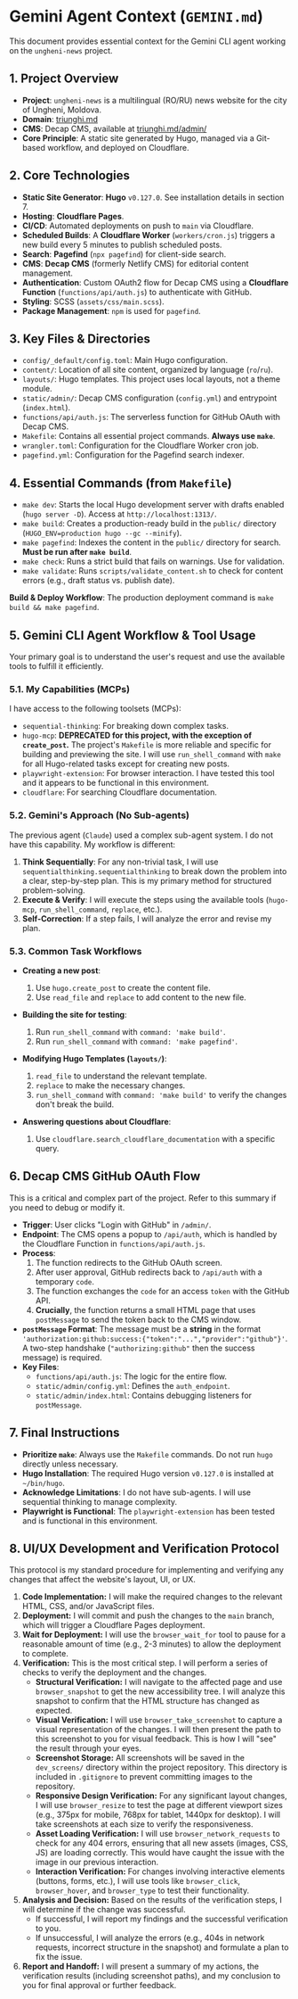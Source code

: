 # Gemini Agent Context (`GEMINI.md`)

This document provides essential context for the Gemini CLI agent working on the `ungheni-news` project.

## 1. Project Overview

- **Project**: `ungheni-news` is a multilingual (RO/RU) news website for the city of Ungheni, Moldova.
- **Domain**: [triunghi.md](https://triunghi.md/)
- **CMS**: Decap CMS, available at [triunghi.md/admin/](https://triunghi.md/admin/)
- **Core Principle**: A static site generated by Hugo, managed via a Git-based workflow, and deployed on Cloudflare.

## 2. Core Technologies

- **Static Site Generator**: **Hugo** `v0.127.0`. See installation details in section 7.
- **Hosting**: **Cloudflare Pages**.
- **CI/CD**: Automated deployments on push to `main` via Cloudflare.
- **Scheduled Builds**: A **Cloudflare Worker** (`workers/cron.js`) triggers a new build every 5 minutes to publish scheduled posts.
- **Search**: **Pagefind** (`npx pagefind`) for client-side search.
- **CMS**: **Decap CMS** (formerly Netlify CMS) for editorial content management.
- **Authentication**: Custom OAuth2 flow for Decap CMS using a **Cloudflare Function** (`functions/api/auth.js`) to authenticate with GitHub.
- **Styling**: SCSS (`assets/css/main.scss`).
- **Package Management**: `npm` is used for `pagefind`.

## 3. Key Files & Directories

- `config/_default/config.toml`: Main Hugo configuration.
- `content/`: Location of all site content, organized by language (`ro`/`ru`).
- `layouts/`: Hugo templates. This project uses local layouts, not a theme module.
- `static/admin/`: Decap CMS configuration (`config.yml`) and entrypoint (`index.html`).
- `functions/api/auth.js`: The serverless function for GitHub OAuth with Decap CMS.
- `Makefile`: Contains all essential project commands. **Always use `make`**.
- `wrangler.toml`: Configuration for the Cloudflare Worker cron job.
- `pagefind.yml`: Configuration for the Pagefind search indexer.

## 4. Essential Commands (from `Makefile`)

- `make dev`: Starts the local Hugo development server with drafts enabled (`hugo server -D`). Access at `http://localhost:1313/`.
- `make build`: Creates a production-ready build in the `public/` directory (`HUGO_ENV=production hugo --gc --minify`).
- `make pagefind`: Indexes the content in the `public/` directory for search. **Must be run after `make build`**.
- `make check`: Runs a strict build that fails on warnings. Use for validation.
- `make validate`: Runs `scripts/validate_content.sh` to check for content errors (e.g., draft status vs. publish date).

**Build & Deploy Workflow**: The production deployment command is `make build && make pagefind`.

## 5. Gemini CLI Agent Workflow & Tool Usage

Your primary goal is to understand the user's request and use the available tools to fulfill it efficiently.

### 5.1. My Capabilities (MCPs)

I have access to the following toolsets (MCPs):
- `sequential-thinking`: For breaking down complex tasks.
- `hugo-mcp`: **DEPRECATED for this project, with the exception of `create_post`.** The project's `Makefile` is more reliable and specific for building and previewing the site. I will use `run_shell_command` with `make` for all Hugo-related tasks except for creating new posts.
- `playwright-extension`: For browser interaction. I have tested this tool and it appears to be functional in this environment.
- `cloudflare`: For searching Cloudflare documentation.

### 5.2. Gemini's Approach (No Sub-agents)

The previous agent (`Claude`) used a complex sub-agent system. I do not have this capability. My workflow is different:

1.  **Think Sequentially**: For any non-trivial task, I will use `sequentialthinking.sequentialthinking` to break down the problem into a clear, step-by-step plan. This is my primary method for structured problem-solving.
2.  **Execute & Verify**: I will execute the steps using the available tools (`hugo-mcp`, `run_shell_command`, `replace`, etc.).
3.  **Self-Correction**: If a step fails, I will analyze the error and revise my plan.

### 5.3. Common Task Workflows

- **Creating a new post**:
    1.  Use `hugo.create_post` to create the content file.
    2.  Use `read_file` and `replace` to add content to the new file.

- **Building the site for testing**:
    1.  Run `run_shell_command` with `command: 'make build'`.
    2.  Run `run_shell_command` with `command: 'make pagefind'`.

- **Modifying Hugo Templates (`layouts/`)**:
    1.  `read_file` to understand the relevant template.
    2.  `replace` to make the necessary changes.
    3.  `run_shell_command` with `command: 'make build'` to verify the changes don't break the build.

- **Answering questions about Cloudflare**:
    1.  Use `cloudflare.search_cloudflare_documentation` with a specific query.

## 6. Decap CMS GitHub OAuth Flow

This is a critical and complex part of the project. Refer to this summary if you need to debug or modify it.

- **Trigger**: User clicks "Login with GitHub" in `/admin/`.
- **Endpoint**: The CMS opens a popup to `/api/auth`, which is handled by the Cloudflare Function in `functions/api/auth.js`.
- **Process**:
    1.  The function redirects to the GitHub OAuth screen.
    2.  After user approval, GitHub redirects back to `/api/auth` with a temporary `code`.
    3.  The function exchanges the `code` for an access `token` with the GitHub API.
    4.  **Crucially**, the function returns a small HTML page that uses `postMessage` to send the token back to the CMS window.
- **`postMessage` Format**: The message must be a **string** in the format `'authorization:github:success:{"token":"...","provider":"github"}'`. A two-step handshake (`"authorizing:github"` then the success message) is required.
- **Key Files**:
    - `functions/api/auth.js`: The logic for the entire flow.
    - `static/admin/config.yml`: Defines the `auth_endpoint`.
    - `static/admin/index.html`: Contains debugging listeners for `postMessage`.

## 7. Final Instructions

- **Prioritize `make`**: Always use the `Makefile` commands. Do not run `hugo` directly unless necessary.
- **Hugo Installation**: The required Hugo version `v0.127.0` is installed at `~/bin/hugo`.
- **Acknowledge Limitations**: I do not have sub-agents. I will use sequential thinking to manage complexity.
- **Playwright is Functional**: The `playwright-extension` has been tested and is functional in this environment.

## 8. UI/UX Development and Verification Protocol

This protocol is my standard procedure for implementing and verifying any changes that affect the website's layout, UI, or UX.

1.  **Code Implementation:** I will make the required changes to the relevant HTML, CSS, and/or JavaScript files.
2.  **Deployment:** I will commit and push the changes to the `main` branch, which will trigger a Cloudflare Pages deployment.
3.  **Wait for Deployment:** I will use the `browser_wait_for` tool to pause for a reasonable amount of time (e.g., 2-3 minutes) to allow the deployment to complete.
4.  **Verification:** This is the most critical step. I will perform a series of checks to verify the deployment and the changes.
    *   **Structural Verification:** I will navigate to the affected page and use `browser_snapshot` to get the new accessibility tree. I will analyze this snapshot to confirm that the HTML structure has changed as expected.
    *   **Visual Verification:** I will use `browser_take_screenshot` to capture a visual representation of the changes. I will then present the path to this screenshot to you for visual feedback. This is how I will "see" the result through your eyes.
    *   **Screenshot Storage:** All screenshots will be saved in the `dev_screens/` directory within the project repository. This directory is included in `.gitignore` to prevent committing images to the repository.
    *   **Responsive Design Verification:** For any significant layout changes, I will use `browser_resize` to test the page at different viewport sizes (e.g., 375px for mobile, 768px for tablet, 1440px for desktop). I will take screenshots at each size to verify the responsiveness.
    *   **Asset Loading Verification:** I will use `browser_network_requests` to check for any 404 errors, ensuring that all new assets (images, CSS, JS) are loading correctly. This would have caught the issue with the image in our previous interaction.
    *   **Interaction Verification:** For changes involving interactive elements (buttons, forms, etc.), I will use tools like `browser_click`, `browser_hover`, and `browser_type` to test their functionality.
5.  **Analysis and Decision:** Based on the results of the verification steps, I will determine if the change was successful.
    *   If successful, I will report my findings and the successful verification to you.
    *   If unsuccessful, I will analyze the errors (e.g., 404s in network requests, incorrect structure in the snapshot) and formulate a plan to fix the issue.
6.  **Report and Handoff:** I will present a summary of my actions, the verification results (including screenshot paths), and my conclusion to you for final approval or further feedback.
